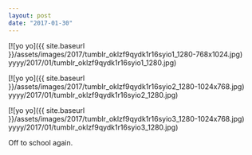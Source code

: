 ```yaml
---
layout: post
date: "2017-01-30"
---
```


[![yo yo]({{ site.baseurl }}/assets/images/2017/tumblr_oklzf9qydk1r16syio1_1280-768x1024.jpg) yyyy/2017/01/tumblr_oklzf9qydk1r16syio1_1280.jpg)

[![yo yo]({{ site.baseurl }}/assets/images/2017/tumblr_oklzf9qydk1r16syio2_1280-1024x768.jpg) yyyy/2017/01/tumblr_oklzf9qydk1r16syio2_1280.jpg)

[![yo yo]({{ site.baseurl }}/assets/images/2017/tumblr_oklzf9qydk1r16syio3_1280-1024x768.jpg) yyyy/2017/01/tumblr_oklzf9qydk1r16syio3_1280.jpg)

Off to school again.
